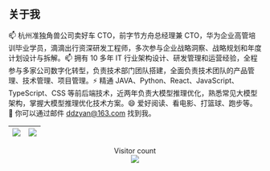 ## 关于我

📫 杭州准独角兽公司卖好车 CTO，前字节方舟总经理兼 CTO，华为企业高管培训毕业学员，滴滴出行资深研发工程师，多次参与企业战略洞察、战略规划和年度计划设计与拆解。​
📫 拥有 10 多年 IT 行业架构设计、研发管理和运营经验，全程参与多家公司数字化转型，负责技术部门团队搭建，全面负责技术团队的产品管理、技术管理、项目管理。​
⚡ 精通 JAVA、Python、React、JavaScript、TypeScript、CSS 等前后端技术，近两年负责大模型推理优化，熟悉常见大模型架构，掌握大模型推理优化技术方案。​
😄 爱好阅读、看电影、打篮球、跑步等。​
💬 你可以通过邮件 ddzyan@163.com 找到我。


|![](https://github-readme-stats.vercel.app/api?username=ddzyan&show_icons=true&theme=radical)|![](https://github-readme-stats.vercel.app/api/top-langs/?username=ddzyan&layout=compact&theme=tokyonight&langs_count=10)|
|-|-|

<p align="center"> 
  Visitor count<br>
  <img src="https://profile-counter.glitch.me/ddzyan/count.svg" />
</p>
